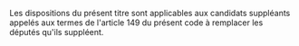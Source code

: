 Les dispositions du présent titre sont applicables aux candidats suppléants appelés aux termes de l'article 149 du présent code à remplacer les députés qu'ils suppléent.
